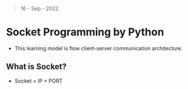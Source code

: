 > 16 - Sep - 2022

# Socket Programming by Python 

* This learning model is flow client-server communication architecture.

## What is Socket? 
* Socket = IP + PORT 
